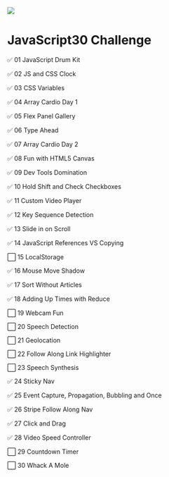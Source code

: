 [﻿![](https://javascript30.com/images/JS3-social-share.png)](https://JavaScript30.com)

# JavaScript30 Challenge

✅ 01 JavaScript Drum Kit

✅ 02 JS and CSS Clock

✅ 03 CSS Variables

✅ 04 Array Cardio Day 1

✅ 05 Flex Panel Gallery

✅ 06 Type Ahead

✅ 07 Array Cardio Day 2

✅ 08 Fun with HTML5 Canvas

✅ 09 Dev Tools Domination

✅ 10 Hold Shift and Check Checkboxes

✅ 11 Custom Video Player

✅ 12 Key Sequence Detection

✅ 13 Slide in on Scroll

✅ 14 JavaScript References VS Copying

⬜️ 15 LocalStorage

✅ 16 Mouse Move Shadow

✅ 17 Sort Without Articles

✅ 18 Adding Up Times with Reduce

⬜️ 19 Webcam Fun

⬜️ 20 Speech Detection

⬜️ 21 Geolocation

⬜️ 22 Follow Along Link Highlighter

⬜️ 23 Speech Synthesis

✅ 24 Sticky Nav

✅ 25 Event Capture, Propagation, Bubbling and Once

✅ 26 Stripe Follow Along Nav

✅ 27 Click and Drag

✅ 28 Video Speed Controller

⬜️ 29 Countdown Timer

⬜️ 30 Whack A Mole
